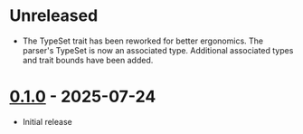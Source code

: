 # Unreleased

- The TypeSet trait has been reworked for better ergonomics. The parser's TypeSet is now an associated type. Additional associated types and trait bounds have been added.

# [0.1.0] - 2025-07-24

- Initial release

[0.1.0]: https://github.com/bugadani/somni/releases/tag/somni-expr-v0.1.0

